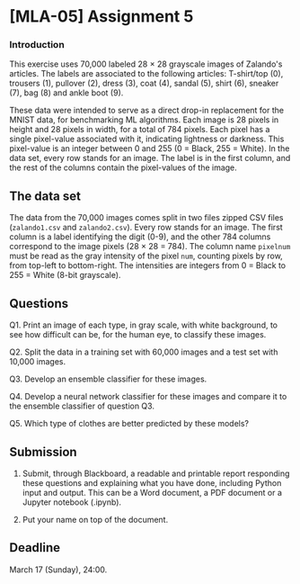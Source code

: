 # [MLA-05] Assignment 5

### Introduction

This exercise uses 70,000 labeled 28 $\times$ 28 grayscale images of Zalando's articles. The labels are associated to the following articles: T-shirt/top (0), trousers (1), pullover (2), dress (3), coat (4), sandal (5), shirt (6), sneaker (7), bag (8) and ankle boot (9).

These data were intended to serve as a direct drop-in replacement for the MNIST data, for benchmarking ML algorithms. Each image is 28 pixels in height and 28 pixels in width, for a total of 784 pixels. Each pixel has a single pixel-value associated with it, indicating lightness or darkness. This pixel-value is an integer between 0 and 255 (0 = Black, 255 = White). In the data set, every row stands for an image. The label is in the first column, and the rest of the columns contain the pixel-values of the image.

## The data set

The data from the 70,000 images comes split in two files zipped CSV files (`zalando1.csv` and `zalando2.csv`). Every row stands for an image. The first column is a label identifying the digit (0-9), and the other 784 columns correspond to the image pixels (28 $\times$ 28 = 784). The column name `pixelnum` must be read as the gray intensity of the pixel `num`, counting pixels by row, from top-left to bottom-right. The intensities are integers from 0 = Black to 255 = White (8-bit grayscale).

## Questions

Q1. Print an image of each type, in gray scale, with white background, to see how difficult can be, for the human eye, to classify these images. 

Q2. Split the data in a training set with 60,000 images and a test set with 10,000 images. 

Q3. Develop an ensemble classifier for these images.

Q4. Develop a neural network classifier for these images and compare it to the ensemble classifier of question Q3. 

Q5. Which type of clothes are better predicted by these models?

## Submission

1. Submit, through Blackboard, a readable and printable report responding these questions and explaining what you have done, including Python input and output. This can be a Word document, a PDF document or a Jupyter notebook (.ipynb).

2. Put your name on top of the document.

## Deadline

March 17 (Sunday), 24:00.
